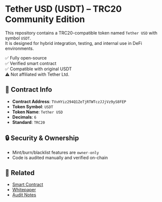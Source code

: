 # Tether USD (USDT) – TRC20 Community Edition

This repository contains a TRC20-compatible token named `Tether USD` with symbol `USDT`.  
It is designed for hybrid integration, testing, and internal use in DeFi environments.

✅ Fully open-source  
✅ Verified smart contract  
✅ Compatible with original USDT  
⚠️ Not affiliated with Tether Ltd.

## 🔗 Contract Info
- **Contract Address**: `TVvHYiz294Q1ZeTjRTWTczJJjVz9yS8FEP`
- **Token Symbol**: `USDT`
- **Token Name**: `Tether USD`
- **Decimals**: `6`
- **Standard**: `TRC20`

## 🔒 Security & Ownership
- Mint/burn/blacklist features are `owner-only`
- Code is audited manually and verified on-chain

## 📄 Related
- [Smart Contract](./contracts/USDT.sol)
- [Whitepaper](./whitepaper.md)
- [Audit Notes](./audit.md)
